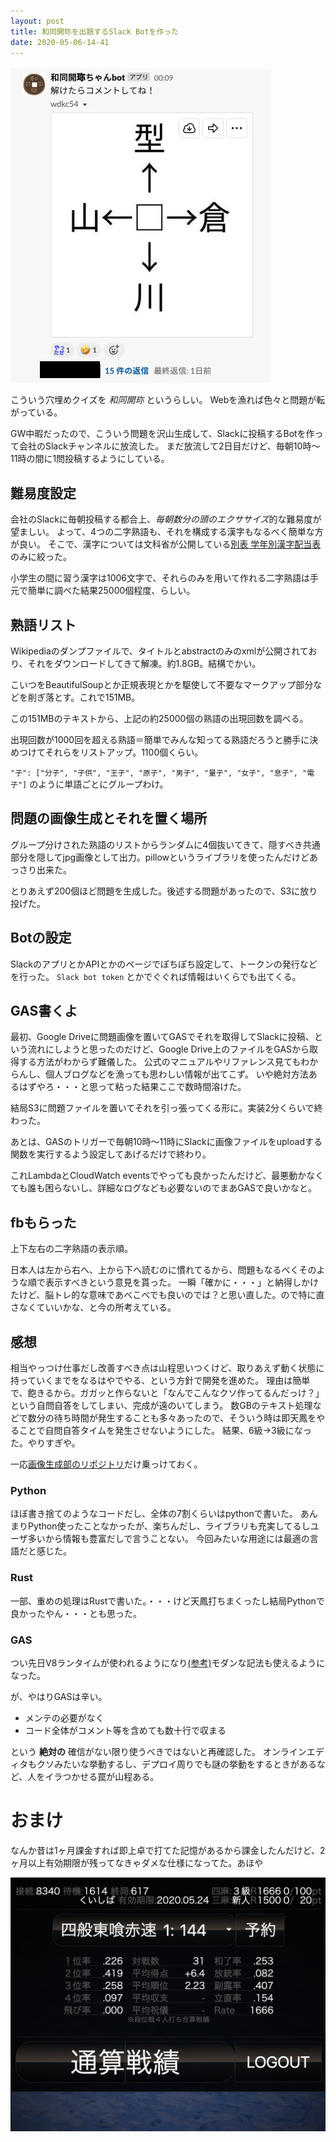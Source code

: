 ```yaml
---
layout: post
title: 和同開珎を出題するSlack Botを作った
date: 2020-05-06-14-41
---
```


![和同開珎](/assets/wdkc20200506.png)

こういう穴埋めクイズを *和同開珎* というらしい。
Webを漁れば色々と問題が転がっている。

GW中暇だったので、こういう問題を沢山生成して、Slackに投稿するBotを作って会社のSlackチャンネルに放流した。
まだ放流して2日目だけど、毎朝10時〜11時の間に1問投稿するようにしている。

## 難易度設定
会社のSlackに毎朝投稿する都合上、*毎朝数分の頭のエクササイズ*的な難易度が望ましい。
よって、4つの二字熟語も、それを構成する漢字もなるべく簡単な方が良い。
そこで、漢字については文科省が公開している[別表 学年別漢字配当表](https://www.mext.go.jp/a_menu/shotou/new-cs/youryou/syo/koku/001.htm)のみに絞った。

小学生の間に習う漢字は1006文字で、それらのみを用いて作れる二字熟語は手元で簡単に調べた結果25000個程度、らしい。

## 熟語リスト
Wikipediaのダンプファイルで、タイトルとabstractのみのxmlが公開されており、それをダウンロードしてきて解凍。約1.8GB。結構でかい。

こいつをBeautifulSoupとか正規表現とかを駆使して不要なマークアップ部分などを削ぎ落とす。これで151MB。

この151MBのテキストから、上記の約25000個の熟語の出現回数を調べる。

出現回数が1000回を超える熟語＝簡単でみんな知ってる熟語だろうと勝手に決めつけてそれらをリストアップ。1100個くらい。

`"子": ["分子", "子供", "王子", "原子", "男子", "量子", "女子", "息子", "電子"]` のように単語ごとにグループわけ。

## 問題の画像生成とそれを置く場所
グループ分けされた熟語のリストからランダムに4個抜いてきて、隠すべき共通部分を隠してjpg画像として出力。pillowというライブラリを使ったんだけどあっさり出来た。

とりあえず200個ほど問題を生成した。後述する問題があったので、S3に放り投げた。

## Botの設定
SlackのアプリとかAPIとかのページでぽちぽち設定して、トークンの発行などを行った。
`Slack bot token` とかでぐぐれば情報はいくらでも出てくる。

## GAS書くよ
最初、Google Driveに問題画像を置いてGASでそれを取得してSlackに投稿、という流れにしようと思ったのだけど、Google Drive上のファイルをGASから取得する方法がわからず難儀した。
公式のマニュアルやリファレンス見てもわからんし、個人ブログなどを漁っても思わしい情報が出てこず。
いや絶対方法あるはずやろ・・・と思って粘った結果ここで数時間溶けた。

結局S3に問題ファイルを置いてそれを引っ張ってくる形に。実装2分くらいで終わった。

あとは、GASのトリガーで毎朝10時〜11時にSlackに画像ファイルをuploadする関数を実行するよう設定してあげるだけで終わり。

これLambdaとCloudWatch eventsでやっても良かったんだけど、最悪動かなくても誰も困らないし、詳細なログなども必要ないのでまあGASで良いかなと。

## fbもらった
上下左右の二字熟語の表示順。

日本人は左から右へ、上から下へ読むのに慣れてるから、問題もなるべくそのような順で表示すべきという意見を貰った。
一瞬「確かに・・・」と納得しかけたけど、脳トレ的な意味であべこべでも良いのでは？と思い直した。ので特に直さなくていいかな、と今の所考えている。

## 感想
相当やっつけ仕事だし改善すべき点は山程思いつくけど、取りあえず動く状態に持っていくまでをなるはやでやる、という方針で開発を進めた。
理由は簡単で、飽きるから。ガガッと作らないと「なんでこんなクソ作ってるんだっけ？」という自問自答をしてしまい、完成が遠のいてしまう。
数GBのテキスト処理などで数分の待ち時間が発生することも多々あったので、そういう時は即天鳳をやることで自問自答タイムを発生させないようにした。
結果、6級→3級になった。やりすぎや。

一応[画像生成部のリポジトリ](https://github.com/kuisiba/wdkc)だけ乗っけておく。

### Python
ほぼ書き捨てのようなコードだし、全体の7割くらいはpythonで書いた。
あんまりPython使ったことなかったが、楽ちんだし、ライブラリも充実してるしユーザ多いから情報も豊富だしで言うことない。
今回みたいな用途には最適の言語だと感じた。

### Rust
一部、重めの処理はRustで書いた。・・・けど天鳳打ちまくったし結局Pythonで良かったやん・・・とも思った。

### GAS
つい先日V8ランタイムが使われるようになり[(参考)](https://developers.google.com/apps-script/guides/v8-runtime?hl=ja)モダンな記法も使えるようになった。

が、やはりGASは辛い。

* メンテの必要がなく
* コード全体がコメント等を含めても数十行で収まる

という **絶対の** 確信がない限り使うべきではないと再確認した。
オンラインエディタもクソみたいな挙動するし、デプロイ周りでも謎の挙動をするときがあるなど、人をイラつかせる罠が山程ある。

# おまけ
なんか昔は1ヶ月課金すれば即上卓で打てた記憶があるから課金したんだけど、2ヶ月以上有効期限が残ってなきゃダメな仕様になってた。あほや

![てんほい3きゅう](/assets/tenhoi-3kyu.png)
